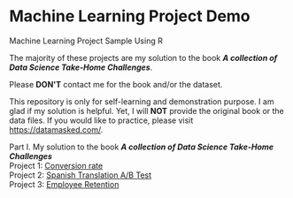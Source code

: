 # Machine Learning Project Demo 
Machine Learning Project Sample Using R

The majority of these projects are my solution to the book ***A collection of Data Science Take-Home Challenges***.

Please **DON'T** contact me for the book and/or the dataset.

This repository is only for self-learning and demonstration purpose. I am glad if my solution is helpful. Yet, I will **NOT** provide the original book or the data files. If you would like to practice, please visit <https://datamasked.com/>.

Part I. My solution to the book ***A collection of Data Science Take-Home Challenges*** <br>
Project 1: [Conversion rate](https://veronica0206.github.io/DS_Project_Sample/1.Conversion_rate.html) <br>
Project 2: [Spanish Translation A/B Test](https://veronica0206.github.io/DS_Project_Sample/2.Spanish_Translation_A_B_test.html) <br>
Project 3: [Employee Retention](https://veronica0206.github.io/DS_Project_Sample/3.Employee_Retention.html) <br>



